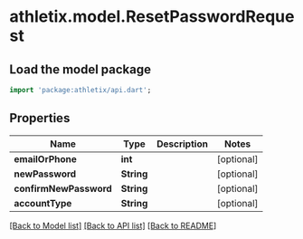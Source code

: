 # athletix.model.ResetPasswordRequest

## Load the model package
```dart
import 'package:athletix/api.dart';
```

## Properties
Name | Type | Description | Notes
------------ | ------------- | ------------- | -------------
**emailOrPhone** | **int** |  | [optional] 
**newPassword** | **String** |  | [optional] 
**confirmNewPassword** | **String** |  | [optional] 
**accountType** | **String** |  | [optional] 

[[Back to Model list]](../README.md#documentation-for-models) [[Back to API list]](../README.md#documentation-for-api-endpoints) [[Back to README]](../README.md)



